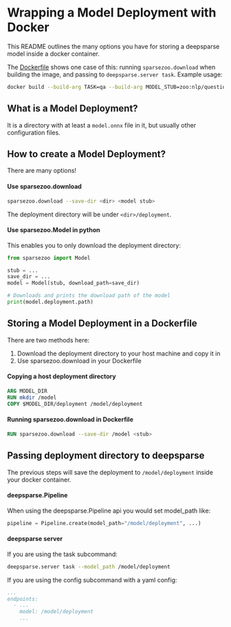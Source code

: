 # Wrapping a Model Deployment with Docker

This README outlines the many options you have for storing a deepsparse model inside
a docker container.

The [Dockerfile](Dockerfile) shows one case of this: running `sparsezoo.download`
when building the image, and passing to `deepsparse.server task`. Example usage:

```bash
docker build --build-arg TASK=qa --build-arg MODEL_STUB=zoo:nlp/question_answering/bert-base/pytorch/huggingface/squad/pruned95_obs_quant-none -t qa .
```

## What is a Model Deployment?

It is a directory with at least a `model.onnx` file in it, but usually other configuration files.

## How to create a Model Deployment?

There are many options!

#### Use sparsezoo.download

```bash
sparsezoo.download --save-dir <dir> <model stub>
```

The deployment directory will be under `<dir>/deployment`.

#### Use sparsezoo.Model in python

This enables you to only download the deployment directory:

```python
from sparsezoo import Model

stub = ...
save_dir = ...
model = Model(stub, download_path=save_dir)

# Downloads and prints the download path of the model
print(model.deployment.path)
```

## Storing a Model Deployment in a Dockerfile

There are two methods here:
1. Download the deployment directory to your host machine and copy it in
2. Use sparsezoo.download in your Dockerfile

#### Copying a host deployment directory

```Dockerfile
ARG MODEL_DIR
RUN mkdir /model
COPY $MODEL_DIR/deployment /model/deployment
```

#### Running sparsezoo.download in Dockerfile

```Dockerfile
RUN sparsezoo.download --save-dir /model <stub>
```

## Passing deployment directory to deepsparse

The previous steps will save the deployment to `/model/deployment` inside
your docker container.

#### deepsparse.Pipeline

When using the deepsparse.Pipeline api you would set model_path like:

```python
pipeline = Pipeline.create(model_path="/model/deployment", ...)
```

#### deepsparse server

If you are using the task subcommand:
```bash
deepsparse.server task --model_path /model/deployment
```

If you are using the config subcommand with a yaml config:
```yaml
...
endpoints:
  - ...
    model: /model/deployment
    ...
```
